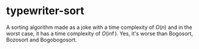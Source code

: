 # typewriter-sort
A sorting algorithm made as a joke with a time complexity of $`O(n)`$ and in the worst case, it has a time complexity of $`O( \inf )`$.
Yes, it's worse than Bogosort, Bozosort and Bogobogosort.